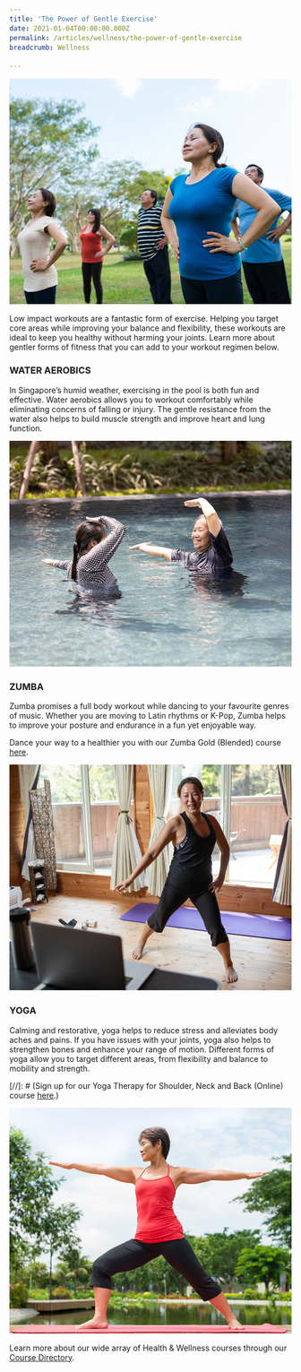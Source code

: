 ```yaml
---
title: 'The Power of Gentle Exercise'
date: 2021-01-04T00:00:00.000Z
permalink: /articles/wellness/the-power-of-gentle-exercise
breadcrumb: Wellness

---
```


![The Power of Gentle Exercise](/images/content-articles/wellness/the-power-of-gentle-exercise-img1.jpg)

Low impact workouts are a fantastic form of exercise. Helping you target core areas while improving your balance and flexibility, these workouts are ideal to keep you healthy without harming your joints. Learn more about gentler forms of fitness that you can add to your workout regimen below.

### WATER AEROBICS
In Singapore’s humid weather, exercising in the pool is both fun and effective. Water aerobics allows you to workout comfortably while eliminating concerns of falling or injury.  The gentle resistance from the water also helps to build muscle strength and improve heart and lung function.

![The Power of Gentle Exercise](/images/content-articles/wellness/the-power-of-gentle-exercise-img2.jpg)

### ZUMBA
Zumba promises a full body workout while dancing to your favourite genres of music. Whether you are moving to Latin rhythms or K-Pop, Zumba helps to improve your posture and endurance in a fun yet enjoyable way. 

Dance your way to a healthier you with our Zumba Gold (Blended) course [here](../../course-directory/health-and-wellness/#zumbagoldblendedcourses).

![The Power of Gentle Exercise](/images/content-articles/wellness/the-power-of-gentle-exercise-img3.jpg)

### YOGA
Calming and restorative, yoga helps to reduce stress and alleviates body aches and pains. If you have issues with your joints, yoga also helps to strengthen bones and enhance your range of motion. Different forms of yoga allow you to target different areas, from flexibility and balance to mobility and strength. 

[//]: # (Sign up for our Yoga Therapy for Shoulder, Neck and Back (Online) course [here](../../course-directory/health-and-wellness/#yogatherapyforshoulderneckandbackonlinecourses).)

![The Power of Gentle Exercise](/images/content-articles/wellness/the-power-of-gentle-exercise-img4.jpg)

Learn more about our wide array of Health & Wellness courses through our [Course Directory](../../course-directory/health-and-wellness/).